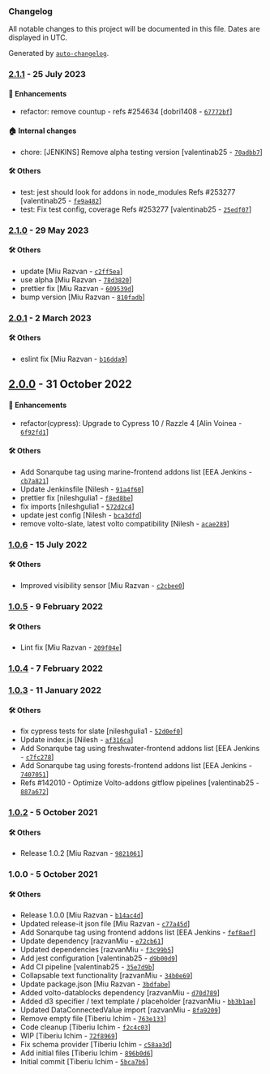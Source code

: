 ### Changelog

All notable changes to this project will be documented in this file. Dates are displayed in UTC.

Generated by [`auto-changelog`](https://github.com/CookPete/auto-changelog).

### [2.1.1](https://github.com/eea/volto-slate-dataentity/compare/2.1.0...2.1.1) - 25 July 2023

#### :nail_care: Enhancements

- refactor: remove countup - refs #254634 [dobri1408 - [`67772bf`](https://github.com/eea/volto-slate-dataentity/commit/67772bf38f2675eb66f0c6e2dffe9f24d762c8df)]

#### :house: Internal changes

- chore: [JENKINS] Remove alpha testing version [valentinab25 - [`70adbb7`](https://github.com/eea/volto-slate-dataentity/commit/70adbb74240ad9302a18e2151fbac74b48a1a2d2)]

#### :hammer_and_wrench: Others

- test: jest should look for addons in node_modules Refs #253277 [valentinab25 - [`fe9a482`](https://github.com/eea/volto-slate-dataentity/commit/fe9a4825e7c3e4c90aa7d491b3802256e944b397)]
- test: Fix test config, coverage Refs #253277 [valentinab25 - [`25edf07`](https://github.com/eea/volto-slate-dataentity/commit/25edf078317ba2c8eb2a57a0072b768327a73d27)]
### [2.1.0](https://github.com/eea/volto-slate-dataentity/compare/2.0.1...2.1.0) - 29 May 2023

#### :hammer_and_wrench: Others

- update [Miu Razvan - [`c2ff5ea`](https://github.com/eea/volto-slate-dataentity/commit/c2ff5ea5156eabf59b0e87849eda542174416880)]
- use alpha [Miu Razvan - [`78d3820`](https://github.com/eea/volto-slate-dataentity/commit/78d38200ba12439b27943636fd8636828a7ee7e0)]
- prettier fix [Miu Razvan - [`609539d`](https://github.com/eea/volto-slate-dataentity/commit/609539dc1eb2cd489fed09cb671b9ba535210659)]
- bump version [Miu Razvan - [`810fadb`](https://github.com/eea/volto-slate-dataentity/commit/810fadba618ad0624e9f26af9f105fc9f2a41a67)]
### [2.0.1](https://github.com/eea/volto-slate-dataentity/compare/2.0.0...2.0.1) - 2 March 2023

#### :hammer_and_wrench: Others

- eslint fix [Miu Razvan - [`b16dda9`](https://github.com/eea/volto-slate-dataentity/commit/b16dda98fb286359eb7a3a63e8c7134660eeb6f6)]
## [2.0.0](https://github.com/eea/volto-slate-dataentity/compare/1.0.6...2.0.0) - 31 October 2022

#### :nail_care: Enhancements

- refactor(cypress): Upgrade to Cypress 10 / Razzle 4 [Alin Voinea - [`6f92fd1`](https://github.com/eea/volto-slate-dataentity/commit/6f92fd1c5a1947dcaa87b507bdc45d92409ca06b)]

#### :hammer_and_wrench: Others

- Add Sonarqube tag using marine-frontend addons list [EEA Jenkins - [`cb7a821`](https://github.com/eea/volto-slate-dataentity/commit/cb7a821b195b7ff6b56aed8e46103e81ca03436a)]
- Update Jenkinsfile [Nilesh - [`91a4f60`](https://github.com/eea/volto-slate-dataentity/commit/91a4f6042ef6745d2dbeecc62a9f648dfd73e2e0)]
- prettier fix [nileshgulia1 - [`f8ed8be`](https://github.com/eea/volto-slate-dataentity/commit/f8ed8beeb63618282dc23d8d5f26478952f577b2)]
- fix imports [nileshgulia1 - [`572d2c4`](https://github.com/eea/volto-slate-dataentity/commit/572d2c404ad0fedeeddac87552f25af3bce58ac6)]
- update jest config [Nilesh - [`bca3dfd`](https://github.com/eea/volto-slate-dataentity/commit/bca3dfd0cf64f70d7c57a9f0a1ea32c4f4da249b)]
- remove volto-slate, latest volto compatibility [Nilesh - [`acae289`](https://github.com/eea/volto-slate-dataentity/commit/acae289d14d1305a5aec2aefb1f7c3f339cf26fc)]
### [1.0.6](https://github.com/eea/volto-slate-dataentity/compare/1.0.5...1.0.6) - 15 July 2022

#### :hammer_and_wrench: Others

- Improved visibility sensor [Miu Razvan - [`c2cbee0`](https://github.com/eea/volto-slate-dataentity/commit/c2cbee025270e54c110c72cced7bb2636adb90b7)]
### [1.0.5](https://github.com/eea/volto-slate-dataentity/compare/1.0.4...1.0.5) - 9 February 2022

#### :hammer_and_wrench: Others

- Lint fix [Miu Razvan - [`209f04e`](https://github.com/eea/volto-slate-dataentity/commit/209f04eee1364027aa0c22b551ab6624d07bc6ea)]
### [1.0.4](https://github.com/eea/volto-slate-dataentity/compare/1.0.3...1.0.4) - 7 February 2022

### [1.0.3](https://github.com/eea/volto-slate-dataentity/compare/1.0.2...1.0.3) - 11 January 2022

#### :hammer_and_wrench: Others

- fix cypress tests for slate [nileshgulia1 - [`52d0ef0`](https://github.com/eea/volto-slate-dataentity/commit/52d0ef0a19b1c4890a50ebad16cc74581ba8940d)]
- Update index.js [Nilesh - [`af316ca`](https://github.com/eea/volto-slate-dataentity/commit/af316ca4f9fd4de916d32a5088b69cd91f32eb77)]
- Add Sonarqube tag using freshwater-frontend addons list [EEA Jenkins - [`c7fc278`](https://github.com/eea/volto-slate-dataentity/commit/c7fc2782775aa699887870feb7e6a225027d69f7)]
- Add Sonarqube tag using forests-frontend addons list [EEA Jenkins - [`7407051`](https://github.com/eea/volto-slate-dataentity/commit/7407051311991a0f2c727e5cb0a5597238886a69)]
- Refs #142010 - Optimize Volto-addons gitflow pipelines [valentinab25 - [`887a672`](https://github.com/eea/volto-slate-dataentity/commit/887a6724c700c73091f73b647afb60860dc59294)]
### [1.0.2](https://github.com/eea/volto-slate-dataentity/compare/1.0.0...1.0.2) - 5 October 2021

#### :hammer_and_wrench: Others

- Release 1.0.2 [Miu Razvan - [`9821061`](https://github.com/eea/volto-slate-dataentity/commit/98210613d679a7bdf8539bdd4306cfe7f37f6917)]
### 1.0.0 - 5 October 2021

#### :hammer_and_wrench: Others

- Release 1.0.0 [Miu Razvan - [`b14ac4d`](https://github.com/eea/volto-slate-dataentity/commit/b14ac4ddaf786f6add76d1e93110eb8b8c46dd05)]
- Updated release-it json file [Miu Razvan - [`c77a45d`](https://github.com/eea/volto-slate-dataentity/commit/c77a45d6b2fcacda87975eb642c502cdde2a52a0)]
- Add Sonarqube tag using frontend addons list [EEA Jenkins - [`fef8aef`](https://github.com/eea/volto-slate-dataentity/commit/fef8aefda26d9505544920832a8b323dfd63d4c1)]
- Update dependency [razvanMiu - [`e72cb61`](https://github.com/eea/volto-slate-dataentity/commit/e72cb612b92195a5bc3891e4489138609fec074c)]
- Updated dependencies [razvanMiu - [`f3c99b5`](https://github.com/eea/volto-slate-dataentity/commit/f3c99b5c695e12dfeb8e7f37e89ce5966215dec3)]
- Add jest configuration [valentinab25 - [`d9b00d9`](https://github.com/eea/volto-slate-dataentity/commit/d9b00d9a171452315503b94e980a0c5793611dd9)]
- Add CI pipeline [valentinab25 - [`35e7d9b`](https://github.com/eea/volto-slate-dataentity/commit/35e7d9b980e9a067da0447f5d2336b3cc62c4e91)]
- Collapsable text functionality [razvanMiu - [`34b0e69`](https://github.com/eea/volto-slate-dataentity/commit/34b0e6956050e0150cbff013b11ed0c660ae6155)]
- Update package.json [Miu Razvan - [`3bdfabe`](https://github.com/eea/volto-slate-dataentity/commit/3bdfabeb45dfc76a282c3f9a5ab4cd23648cf720)]
- Added volto-datablocks dependency [razvanMiu - [`d70d789`](https://github.com/eea/volto-slate-dataentity/commit/d70d789cff7cafaf19d1c58031fc656a5ee197e2)]
- Added d3 specifier / text template / placeholder [razvanMiu - [`bb3b1ae`](https://github.com/eea/volto-slate-dataentity/commit/bb3b1aef73df33b6431290247d6f60a6a05df8ca)]
- Updated DataConnectedValue import [razvanMiu - [`8fa9209`](https://github.com/eea/volto-slate-dataentity/commit/8fa920965b142e1b5da11591586aead01a42e726)]
- Remove empty file [Tiberiu Ichim - [`763e133`](https://github.com/eea/volto-slate-dataentity/commit/763e133fa9424f78ff9e488cdf49cff3e723863b)]
- Code cleanup [Tiberiu Ichim - [`f2c4c03`](https://github.com/eea/volto-slate-dataentity/commit/f2c4c0317c8f3fa9e0307b9e08dda92480ed25aa)]
- WIP [Tiberiu Ichim - [`72f8969`](https://github.com/eea/volto-slate-dataentity/commit/72f8969af27fec465983b54f8644ab506bd3b0bd)]
- Fix schema provider [Tiberiu Ichim - [`c58aa3d`](https://github.com/eea/volto-slate-dataentity/commit/c58aa3d0afb0d48d355fe9cd3899426889ef6403)]
- Add initial files [Tiberiu Ichim - [`896b0d6`](https://github.com/eea/volto-slate-dataentity/commit/896b0d6b4ed16dc229dcf07b8104946df64397d7)]
- Initial commit [Tiberiu Ichim - [`5bca7b6`](https://github.com/eea/volto-slate-dataentity/commit/5bca7b6121d63a4df09141fe65282420ac2adcf0)]
